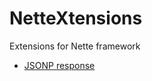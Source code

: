 NetteXtensions
==============

Extensions for Nette framework

- [JSONP response](https://github.com/tomaskavka/NetteXtensions/tree/master/JSONPResponse)
